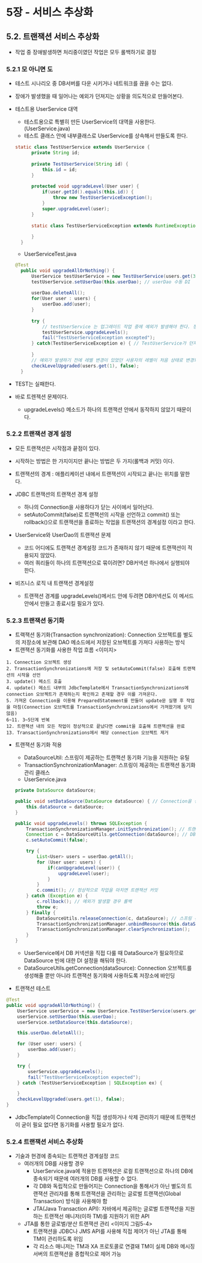# 5장 - 서비스 추상화

## 5.2. 트랜잭션 서비스 추상화
* 작업 중 장애발생하면 처리중이였던 작업은 모두 롤백하기로 결정

### 5.2.1 모 아니면 도
* 테스트 시나리오 중 DB서버를 다운 시키거나 네트워크를 끊을 수는 없다.
* 장애가 발생했을 때 일어나는 예외가 던져지는 상황을 의도적으로 만들어본다.
* 테스트용 UserService 대역
  * 테스트용으로 특별히 만든 UserService의 대역을 사용한다. (UserService.java)
  * 테스트 클래스 안에 내부클래스로 UserService를 상속해서 만들도록 한다.
  ```java
  static class TestUserService extends UserService {
		private String id;
		
		private TestUserService(String id) {
			this.id = id;
		}
		
		protected void upgradeLevel(User user) {
			if(user.getId().equals(this.id)) {
				throw new TestUserServiceException();
			}
			super.upgradeLevel(user);
		}
		
		static class TestUserServiceException extends RuntimeException {
			
		}
	}
  ```
  * UserServiceTest.java
  ```java
  @Test
	public void upgradeAllOrNothing() {
		UserService testUserService = new TestUserService(users.get(3).getId()); // 예외를 발생시킬 네 번째 사용자의 id를 넣어서 생성한다.
		testUserService.setUserDao(this.userDao); // userDao 수동 DI
		
		userDao.deleteAll();
		for(User user : users) {
			userDao.add(user);
		}
		
		try {
			// testUserService 는 업그레이드 작업 중에 예외가 발생해야 한다. 정상 종료라면 문제가 있으니 실패
			testUserService.upgradeLevels();
			fail("TestUserServiceException excepted");
		} catch(TestUserServiceException e) { // TestUserService가 던져주는 예외를 잡아서 계속 진행되도록 한다. 그 외의 예외라면 테스트 실패
			
		}
		// 예외가 발생하기 전에 레벨 변경이 있었던 사용자의 레벨이 처음 상태로 변경되었는지 확인
		checkLevelUpgraded(users.get(1), false);
	}
  ```

* TEST는 실패한다.
* 바로 트렌젝션 문제이다.
  * upgradeLevels() 메소드가 하나의 트랜잭션 안에서 동작하지 않았기 때문이다.
   
### 5.2.2 트랜잭션 경계 설정
* 모든 트랜잭션은 시작점과 끝점이 있다.
* 시작하는 방법은 한 가지이지만 끝나는 방법은 두 가지(롤백과 커밋) 이다.
* 트랜잭션의 경계 : 애플리케이션 내에서 트랜잭션이 시작되고 끝나는 위치를 말한다.

* JDBC 트랜잭션의 트랜잭션 경계 설정
  * 하나의 Connection을 사용하다가 닫는 사이에서 일어난다.
  * setAutoCommit(false)로 트랜잭션의 시작을 선언하고 commit() 또는 rollback()으로 트랜잭션을 종료하는 작업을 트랜잭션의 경계설정 이라고 한다.
* UserService와 UserDao의 트랜잭션 문제
  * 코드 어디에도 트랜잭션 경계설정 코드가 존재하지 않기 때문에 트랜잭션이 적용되지 않았다.
  * 여러 쿼리들이 하나의 트랜잭션으로 묶이려면? DB커넥션 하나에서 실행되야 한다.
* 비즈니스 로직 내 트랜잭션 경계설정
  * 트랜잭션 경계를 upgradeLevels()메서드 안에 두려면 DB커넥션도 이 메서드 안에서 만들고 종료시킬 필요가 있다.


### 5.2.3 트랜잭션 동기화
* 트랙잭션 동기화(Transaction synchronization): Connection 오브젝트를 별도의 저장소에 보관해 DAO 메소드에서 저장된 오브젝트를 가져다 사용하는 방식
* 트랜잭션 동기화를 사용한 작업 흐름
<이미지>
```text
1. Connection 오브젝트 생성
2. TransactionSynchronizations에 저장 및 setAutoCommit(false) 호출해 트랜잭션의 시작을 선언
3. update() 메소드 호출
4. update() 메소드 내부의 JdbcTemplate에서 TransactionSynchronizations에 connection 오브젝트가 존재하는지 확인하고 존재할 경우 이를 가져온다.
5. 가져온 Connection을 이용해 PreparedStatement를 만들어 update문 실행 후 작업을 마침(Connection 오브젝트를 TransactionSynchronizations에서 가져왔기에 닫지 않음)
6~11. 3~5단계 반복
12. 트랜잭션 내의 모든 작업이 정상적으로 끝났다면 commit을 호출해 트랜잭션을 완료
13. TransactionSynchronizations에서 해당 connection 오브젝트 제거
```
* 트랜잭션 동기화 적용
    * DataSourceUtil: 스프링이 제공하는 트랜잭션 동기화 기능을 지원하는 유틸
    * TransactionSynchronizationManager: 스프링이 제공하는 트랜잭션 동기화 관리 클래스
    * UserService.java
    ```java
    private DataSource dataSource;

    public void setDataSource(DataSource dataSource) { // Connection을 생성할 때 사용할 DataSource를 DI
        this.dataSource = dataSource;
    }

    public void upgradeLevels() throws SQLException {
        TransactionSynchronizationManager.initSynchronization(); // 트랜잭션 동기화 관리자를 이용해 동기화 작업을 초기화
        Connection c = DataSourceUtils.getConnection(dataSource); // DB 커넥션 생성과 동기화를 함께 해주는 유틸리티 메소드
        c.setAutoCommit(false);

        try {
            List<User> users = userDao.getAll();
            for (User user: users) {
                if(canUpgradeLevel(user)) {
                    upgradeLevel(user);
                }
            }
            c.commit(); // 정상적으로 작업을 마치면 트랜잭션 커밋
        } catch (Exception e) {
            c.rollback(); // 예외가 발생할 경우 롤백
            throw e;
        } finally {
            DataSourceUtils.releaseConnection(c, dataSource); // 스프링 유틸리티 메소드를 이용해 DB 커넥션을 안전하게 닫는다
            TransactionSynchronizationManager.unbindResource(this.dataSource); // 동기화 작업 종료 및 정리
            TransactionSynchronizationManager.clearSynchronization();
        }
    }
    ```
    * UserService에서 DB 커넥션을 직접 다룰 때 DataSource가 필요하므로 DataSource 빈에 대한 DI 설정을 해둬야 한다.
    * DataSourceUtils.getConnection(dataSource): Connection 오브젝트를 생성해줄 뿐만 아니라 트랜잭션 동기화에 사용하도록 저장소에 바인딩

* 트랜잭션 테스트
```java
@Test
public void upgradeAllOrNothing() {
    UserService userService = new UserService.TestUserService(users.get(3).getId());
    userService.setUserDao(this.userDao);
    userService.setDataSource(this.dataSource);

    this.userDao.deleteAll();

    for (User user: users) {
        userDao.add(user);
    }

    try {
        userService.upgradeLevels();
        fail("TestUserServiceException expected");
    } catch (TestUserServiceException | SQLException ex) {

    }
    checkLevelUpgraded(users.get(1), false);
}
```
* JdbcTemplate이 Connection을 직접 생성하거나 삭제 관리하기 때문에 트랜잭션이 굳이 필요 없다면 동기화를 사용할 필요가 없다.

### 5.2.4 트랜잭션 서비스 추상화
* 기술과 현경에 종속되는 트랜잭션 경계설정 코드
    * 여러개의 DB를 사용할 경우
        * UserService.java에 적용한 트랜잭션은 로컬 트랜잭션으로 하나의 DB에 종속되기 때문에 여러개의 DB를 사용할 수 없다.
        * 각 DB와 독립적으로 만들어지는 Connection을 통해서가 아닌 별도의 트랜잭션 관리자를 통해 트랜잭션을 관리하는 글로벌 트랜잭션(Global Transaction) 방식을 사용해야 함
        * JTA(Java Transaction API): 자바에서 제공하는 글로벌 트랜잭션을 지원하는 트랜잭선 매니저(이하 TM)를 지원하기 위한 API
    * JTA를 통한 글로벌/분산 트랜잭션 관리
    <이미지 그림5-4>
        * 트랜잭션을 JDBC나 JMS API를 사용해 직접 제어가 아닌 JTA를 통해 TM이 관리하도록 위임
        * 각 리소스 매니저는 TM과 XA 프로토콜로 연결돼 TM이 실제 DB와 메시징 서버의 트랜잭션을 종합적으로 제어 가능
        
         
